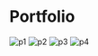 # Portfolio
![p1](https://user-images.githubusercontent.com/48865853/153747763-aeca2318-11d3-45d7-a9e7-0d35b93a8e00.JPG)
![p2](https://user-images.githubusercontent.com/48865853/153747770-58f8d1d6-b613-4138-b5b7-71fd7604baf0.JPG)
![p3](https://user-images.githubusercontent.com/48865853/153747781-b82b3579-bb32-4427-aad2-f74c11f23dbb.JPG)
![p4](https://user-images.githubusercontent.com/48865853/153747794-ca61b59e-4953-4e0a-9d65-6ccc18455c84.JPG)
